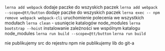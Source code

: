 `lerna add webpack` dodaje paczke do wszyskich paczek 
`lerna add webpack --scope=@tt/button` dodaje paczke do wszyskich paczek 
`lerna exec -- npm remove webpack webpack-cli` uruchomienie polecenia we wszystkich modułach
`lerna clean` - usunięcie katalogów node_modules
`lerna bootstrap --hoist` instalowanie zależności we wspólnym katalogu node_modules
`lerna run build --scope=@tt/button` 
`lerna run build` 

nie publikujemy src do rejestru npm 
nie publikujemy lib do git-a


